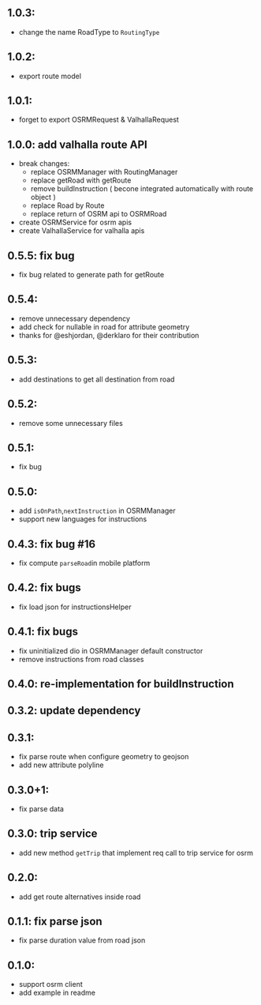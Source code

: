 ## 1.0.3:
* change the name RoadType to `RoutingType`
## 1.0.2:
* export route model 
## 1.0.1: 
* forget to export OSRMRequest & ValhallaRequest
## 1.0.0: add valhalla route API
* break changes:
    * replace OSRMManager with RoutingManager
    * replace getRoad with getRoute
    * remove buildInstruction ( becone integrated automatically with route object )
    * replace Road by Route
    * replace return of OSRM api to OSRMRoad
* create OSRMService for osrm apis
* create ValhallaService for valhalla apis

## 0.5.5: fix bug
* fix bug related to generate path for getRoute
## 0.5.4:
* remove unnecessary dependency
* add check for nullable in road for attribute geometry
* thanks for @eshjordan, @derklaro  for their contribution 
## 0.5.3:
* add destinations to get all destination from road
## 0.5.2:
* remove some unnecessary files
## 0.5.1:
* fix bug
## 0.5.0: 
* add `isOnPath`,`nextInstruction` in OSRMManager
* support new languages for instructions
## 0.4.3: fix bug #16
* fix compute `parseRoad`in mobile platform
## 0.4.2: fix bugs
* fix load json for instructionsHelper
## 0.4.1: fix bugs
* fix uninitialized dio in OSRMManager default constructor
* remove instructions from road classes
## 0.4.0: re-implementation for buildInstruction
## 0.3.2: update dependency
## 0.3.1:
* fix parse route when configure geometry to geojson
* add new attribute polyline
## 0.3.0+1:
* fix parse data
## 0.3.0: trip service
* add new method `getTrip` that implement req call to trip service for osrm
## 0.2.0:  
* add get route alternatives inside road
## 0.1.1: fix parse json
* fix parse duration value from road json
## 0.1.0:
* support osrm client
* add example in readme
